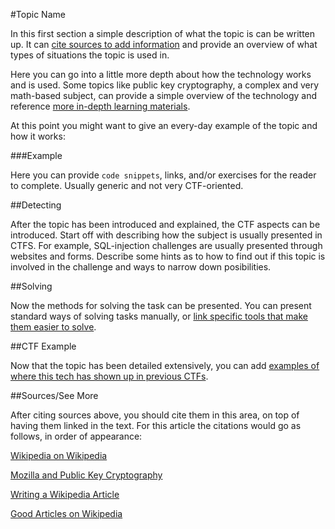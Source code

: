 #Topic Name

In this first section a simple description of what the topic is can be written up. It can [cite sources to add information](http://en.wikipedia.org/wiki/Wikipedia) and provide an overview of what types of situations the topic is used in.

Here you can go into a little more depth about how the technology works and is used.  Some topics like public key cryptography, a complex and very math-based subject, can provide a simple overview of the technology and reference [more in-depth learning materials](https://developer.mozilla.org/en-US/docs/Introduction_to_Public-Key_Cryptography).

At this point you might want to give an every-day example of the topic and how it works:

###Example

Here you can provide `code snippets`, links, and/or exercises for the reader to complete.  Usually generic and not very CTF-oriented.

##Detecting

After the topic has been introduced and explained, the CTF aspects can be introduced.  Start off with describing how the subject is usually presented in CTFS.  For example, SQL-injection challenges are usually presented through websites and forms. Describe some hints as to how to find out if this topic is involved in the challenge and ways to narrow down posibilities.

##Solving

Now the methods for solving the task can be presented. You can present standard ways of solving tasks manually, or [link specific tools that make them easier to solve](http://en.wikipedia.org/wiki/Wikipedia:Starting_an_article).

##CTF Example

Now that the topic has been detailed extensively, you can add [examples of where this tech has shown up in previous CTFs](http://en.wikipedia.org/wiki/Wikipedia:Good_articles).

##Sources/See More

After citing sources above, you should cite them in this area, on top of having them linked in the text.
For this article the citations would go as follows, in order of appearance:

[Wikipedia on Wikipedia](http://en.wikipedia.org/wiki/Wikipedia)

[Mozilla and Public Key Cryptography](https://developer.mozilla.org/en-US/docs/Introduction_to_Public-Key_Cryptography)

[Writing a Wikipedia Article](http://en.wikipedia.org/wiki/Wikipedia:Starting_an_article)

[Good Articles on Wikipedia](http://en.wikipedia.org/wiki/Wikipedia:Good_articles)
